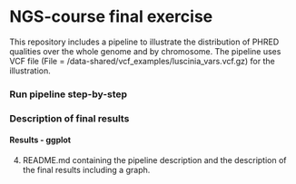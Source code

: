 # NGS-course final exercise

This repository includes a pipeline to illustrate the distribution of PHRED qualities over the whole genome and by chromosome. 
The pipeline uses VCF file (File = /data-shared/vcf_examples/luscinia_vars.vcf.gz) for the illustration.

### Run pipeline step-by-step

### Description of final results

#### Results - ggplot

4. README.md containing the pipeline description and the description of the final results including a graph.

